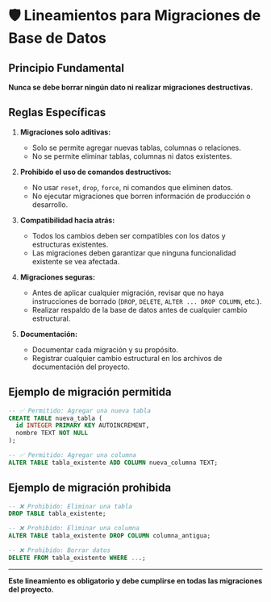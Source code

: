 # 🛡️ Lineamientos para Migraciones de Base de Datos

## Principio Fundamental

**Nunca se debe borrar ningún dato ni realizar migraciones destructivas.**

## Reglas Específicas

1. **Migraciones solo aditivas:**
   - Solo se permite agregar nuevas tablas, columnas o relaciones.
   - No se permite eliminar tablas, columnas ni datos existentes.

2. **Prohibido el uso de comandos destructivos:**
   - No usar `reset`, `drop`, `force`, ni comandos que eliminen datos.
   - No ejecutar migraciones que borren información de producción o desarrollo.

3. **Compatibilidad hacia atrás:**
   - Todos los cambios deben ser compatibles con los datos y estructuras existentes.
   - Las migraciones deben garantizar que ninguna funcionalidad existente se vea afectada.

4. **Migraciones seguras:**
   - Antes de aplicar cualquier migración, revisar que no haya instrucciones de borrado (`DROP`, `DELETE`, `ALTER ... DROP COLUMN`, etc.).
   - Realizar respaldo de la base de datos antes de cualquier cambio estructural.

5. **Documentación:**
   - Documentar cada migración y su propósito.
   - Registrar cualquier cambio estructural en los archivos de documentación del proyecto.

## Ejemplo de migración permitida

```sql
-- ✅ Permitido: Agregar una nueva tabla
CREATE TABLE nueva_tabla (
  id INTEGER PRIMARY KEY AUTOINCREMENT,
  nombre TEXT NOT NULL
);

-- ✅ Permitido: Agregar una columna
ALTER TABLE tabla_existente ADD COLUMN nueva_columna TEXT;
```

## Ejemplo de migración prohibida

```sql
-- ❌ Prohibido: Eliminar una tabla
DROP TABLE tabla_existente;

-- ❌ Prohibido: Eliminar una columna
ALTER TABLE tabla_existente DROP COLUMN columna_antigua;

-- ❌ Prohibido: Borrar datos
DELETE FROM tabla_existente WHERE ...;
```

---

**Este lineamiento es obligatorio y debe cumplirse en todas las migraciones del proyecto.**
